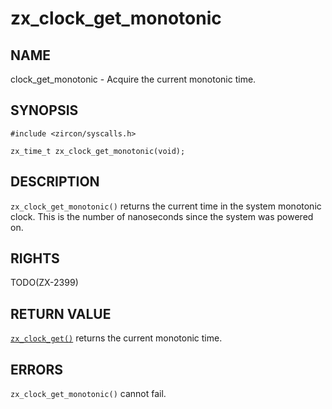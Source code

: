 # zx_clock_get_monotonic

## NAME

<!-- Updated by update-docs-from-abigen, do not edit. -->

clock_get_monotonic - Acquire the current monotonic time.

## SYNOPSIS

<!-- Updated by update-docs-from-abigen, do not edit. -->

```
#include <zircon/syscalls.h>

zx_time_t zx_clock_get_monotonic(void);
```

## DESCRIPTION

`zx_clock_get_monotonic()` returns the current time in the system
monotonic clock. This is the number of nanoseconds since the system was
powered on.

## RIGHTS

<!-- Updated by update-docs-from-abigen, do not edit. -->

TODO(ZX-2399)

## RETURN VALUE

[`zx_clock_get()`] returns the current monotonic time.

## ERRORS

`zx_clock_get_monotonic()` cannot fail.

<!-- References updated by update-docs-from-abigen, do not edit. -->

[`zx_clock_get()`]: clock_get.md
